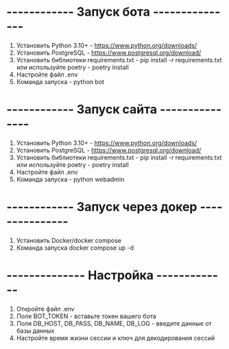 # ------------ Запуск бота --------------- #

1. Установить Python 3.10+ - https://www.python.org/downloads/
2. Установить PostgreSQL - https://www.postgresql.org/download/
3. Установить библиотеки requirements.txt - pip install -r requirements.txt или используйте poetry - poetry install
4. Настройте файл .env
5. Команда запуска - python bot


# ------------ Запуск сайта --------------- #

1. Установить Python 3.10+ - https://www.python.org/downloads/
2. Установить PostgreSQL - https://www.postgresql.org/download/
3. Установить библиотеки requirements.txt - pip install -r requirements.txt или используйте poetry - poetry install
4. Настройте файл .env
5. Команда запуска - python webadmin


# ------------ Запуск через докер --------------- #

1. Установить Docker/docker compose
2. Команда запуска docker compose up -d


# -------------- Настройка ------------- #

1. Откройте файл .env
2. Поле BOT_TOKEN - вставьте токен вашего бота
3. Поля DB_HOST, DB_PASS, DB_NAME, DB_LOG - введите данные от базы данных
4. Настройте время жизни сессии и ключ для декодирования сессий

